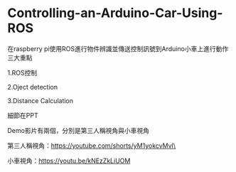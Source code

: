 # Controlling-an-Arduino-Car-Using-ROS

在raspberry pi使用ROS進行物件辨識並傳送控制訊號到Arduino小車上進行動作
三大重點

1.ROS控制

2.Oject detection

3.Distance Calculation

細節在PPT

Demo影片有兩個，分別是第三人稱視角與小車視角

第三人稱視角：https://youtube.com/shorts/yM1yokcvMvI\

小車視角：https://youtu.be/kNEzZkLiUOM
